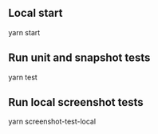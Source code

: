 ## Local start
yarn start

## Run unit and snapshot tests
yarn test

## Run local screenshot tests
yarn screenshot-test-local
